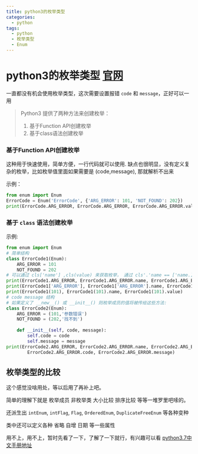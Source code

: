 ```yaml
---
title: python3的枚举类型
categories:
  - python
tags:
  - python
  - 枚举类型
  - Enum
---
```

# python3的枚举类型 [官网](https://docs.python.org/zh-cn/3.7/library/enum.html)

一直都没有机会使用枚举类型，这次需要设置报错 `code` 和 `message`，正好可以一用

> Python3 提供了两种方法来创建枚举：
> 1. 基于Function API创建枚举
> 2. 基于class语法创建枚举

### 基于Function API创建枚举

这种用于快速使用，简单方便，一行代码就可以使用. 缺点也很明显，没有定义复杂的枚举，比如枚举值里面如果需要是 (code,message), 那就解析不出来

示例：

```python
from enum import Enum
ErrorCode = Enum('ErrorCode', {'ARG_ERROR': 101, 'NOT_FOUND': 202})
print(ErrorCode.ARG_ERROR, ErrorCode.ARG_ERROR, ErrorCode.ARG_ERROR.value)
```

### 基于 `class` 语法创建枚举

示例:

```python
from enum import Enum
# 简单结构
class ErrorCode1(Enum):
    ARG_ERROR = 101
    NOT_FOUND = 202
# 可以通过 cls['name'] ,cls(value) 来获取枚举， 通过 cls'.'name == ['name.]
print(ErrorCode1.ARG_ERROR, ErrorCode1.ARG_ERROR.name, ErrorCode1.ARG_ERROR.value)
print(ErrorCode1['ARG_ERROR'], ErrorCode1['ARG_ERROR'].name, ErrorCode1['ARG_ERROR'].value)
print(ErrorCode1(101), ErrorCode1(101).name, ErrorCode1(101).value)
# code message 结构
# 如果定义了 __new__() 或 __init__() 则枚举成员的值将被传给这些方法:
class ErrorCode2(Enum):
    ARG_ERROR = (101,'参数错误')
    NOT_FOUND = (202,'找不到')
    
    def __init__(self, code, message):
        self.code = code
        self.message = message
print(ErrorCode2.ARG_ERROR, ErrorCode2.ARG_ERROR.name, ErrorCode2.ARG_ERROR.value,
        ErrorCode2.ARG_ERROR.code, ErrorCode2.ARG_ERROR.message)
```

## 枚举类型的比较

这个感觉没啥用处，等以后用了再补上吧。

简单的理解下就是 枚举成员 非枚举类 大小比较 排序比较 等等一堆罗里吧嗦的。

还派生出 `intEnum`, `intFlag`, `Flag`, `OrderedEnum`, `DuplicateFreeEnum` 等各种变种

类中还可以定义各种 省略 自增 日期 等一些属性

用不上，用不上，暂时先看了一下，了解了一下就行，有兴趣可以看 [python3.7中文手册地址](https://docs.python.org/zh-cn/3.7/library/enum.html#enum-classes-with-methods)



